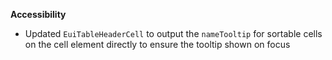 **Accessibility**

- Updated `EuiTableHeaderCell` to output the `nameTooltip` for sortable cells on the cell element directly to ensure the tooltip shown on focus

